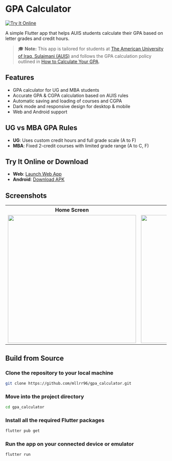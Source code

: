 # GPA Calculator

[![Try It Online](https://img.shields.io/badge/Live%20Demo-Web%20App-blue?logo=flutter&logoColor=white)](https://mllrr96.github.io/Gpa-Calculator/)

A simple Flutter app that helps AUIS students calculate their GPA based on letter grades and credit hours.

> 🎓 **Note:** This app is tailored for students at [The American University of Iraq, Sulaimani (AUIS)](https://auis.edu.krd/) and follows the GPA calculation policy outlined in [How to Calculate Your GPA](https://auis.edu.krd/how-calculate-your-gpa).


## Features

- GPA calculator for UG and MBA students
- Accurate GPA & CGPA calculation based on AUIS rules
- Automatic saving and loading of courses and CGPA
- Dark mode and responsive design for desktop & mobile
- Web and Android support

## UG vs MBA GPA Rules

- **UG**: Uses custom credit hours and full grade scale (A to F)
- **MBA**: Fixed 2-credit courses with limited grade range (A to C, F)


## Try It Online or Download

- **Web**: [Launch Web App](https://mllrr96.github.io/Gpa-Calculator/)
- **Android**: [Download APK](https://github.com/mllrr96/Gpa-Calculator/releases)


##  Screenshots

<table>
  <tr>
    <th>Home Screen</th>
    <th>Grade Entry</th>
    <th>GPA Result</th>
  </tr>
  <tr>
    <td><img src="https://github.com/mllrr96/gpa_calculator/blob/main/screenshots/Home-Empty.png" width="400"/></td>
    <td><img src="https://github.com/mllrr96/gpa_calculator/blob/main/screenshots/Home.png" width="400"/></td>
    <td><img src="https://github.com/mllrr96/gpa_calculator/blob/main/screenshots/Result.png" width="400"/></td>
  </tr>
</table>

## Build from Source

### Clone the repository to your local machine
```bash
git clone https://github.com/mllrr96/gpa_calculator.git
```

### Move into the project directory
```bash
cd gpa_calculator
```

### Install all the required Flutter packages
```bash
flutter pub get
```

### Run the app on your connected device or emulator
```bash
flutter run
```
